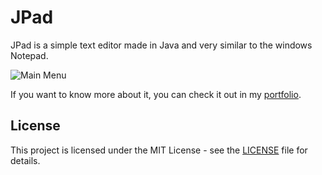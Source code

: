 # JPad
JPad is a simple text editor made in Java and very similar to the windows Notepad.

![Main Menu](https://portfolium1.cloudimg.io/fit/960x540/c000000/https://cdn.portfolium.com/ugcs3%2Fentry%2FfczumYtnRyjc4Dp8X1h1_Screenshot4.png)

If you want to know more about it, you can check it out in my [portfolio](https://portfolium.com/entry/jpad).

## License

This project is licensed under the MIT License - see the [LICENSE](LICENSE) file for details.
